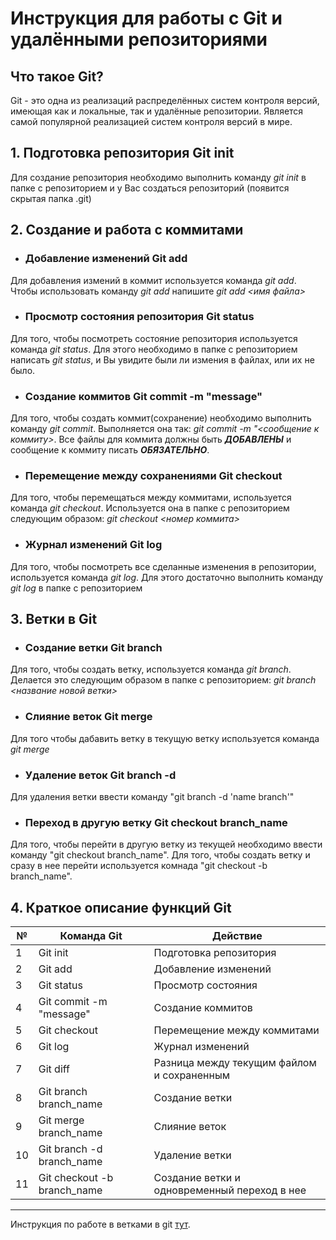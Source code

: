 # Инструкция для работы с Git и удалёнными репозиториями

## Что такое Git?
Git - это одна из реализаций распределённых систем контроля версий, имеющая как и локальные, так и удалённые репозитории. Является самой популярной реализацией систем контроля версий в мире.
## 1. Подготовка репозитория Git init
Для создание репозитория необходимо выполнить команду *git init*  в папке с репозиторием и у Вас создаться репозиторий (появится скрытая папка .git)

## 2. Создание и работа с коммитами

* ### Добавление изменений Git add
Для добавления измений в коммит используется команда *git add*. Чтобы использовать команду *git add* напишите *git add <имя файла>*

* ### Просмотр состояния репозитория Git status
Для того, чтобы посмотреть состояние репозитория используется команда *git status*. Для этого необходимо в папке с репозиторием написать *git status*, и Вы увидите были ли измения в файлах, или их не было.

* ### Создание коммитов Git commit -m "message"
Для того, чтобы создать коммит(сохранение) необходимо выполнить команду *git commit*. Выполняется она так: *git commit -m "<сообщение к коммиту>*. Все файлы для коммита должны быть ***ДОБАВЛЕНЫ*** и сообщение к коммиту писать ***ОБЯЗАТЕЛЬНО***.

* ### Перемещение между сохранениями Git checkout
Для того, чтобы перемещаться между коммитами, используется команда *git checkout*. Используется она в папке с репозиторием следующим образом: *git checkout <номер коммита>*

* ### Журнал изменений Git log
Для того, чтобы посмотреть все сделанные изменения в репозитории, используется команда *git log*. Для этого достаточно выполнить команду *git log* в папке с репозиторием

## 3. Ветки в Git

* ### Создание ветки Git branch

Для того, чтобы создать ветку, используется команда *git branch*. Делается это следующим образом в папке с репозиторием: *git branch <название новой ветки>*

* ### Слияние веток Git merge

Для того чтобы дабавить ветку в текущую ветку используется команда *git merge <name branch>*

* ### Удаление веток Git branch -d
Для удаления ветки ввести команду "git branch -d 'name branch'"

* ### Переход в другую ветку Git checkout branch_name
Для того, чтобы перейти в другую ветку из текущей необходимо ввести команду  "git checkout branch_name". Для того, чтобы создать ветку и сразу в нее перейти используется комнада "git checkout -b branch_name".

## 4. Краткое описание функций Git

| № |  Команда Git |  Действие |
|---|--------------|-----------|
| 1 | Git init | Подготовка репозитория
| 2 | Git add | Добавление изменений |
| 3 | Git status | Просмотр состояния |
| 4 | Git commit -m "message"| Создание коммитов |
| 5 | Git checkout | Перемещение между коммитами |
| 6 | Git log | Журнал изменений |
| 7 | Git diff | Разница между текущим файлом и сохраненным |
| 8 | Git branch branch_name| Создание ветки |
| 9 | Git merge branch_name| Слияние веток |
| 10| Git branch -d branch_name| Удаление ветки |
| 11 | Git checkout -b branch_name | Создание ветки и одновременный переход в нее |

---

Инструкция по работе в ветками в git [тут](https://git-scm.com/book/ru/v2/%D0%92%D0%B5%D1%82%D0%B2%D0%BB%D0%B5%D0%BD%D0%B8%D0%B5-%D0%B2-Git-%D0%9E-%D0%B2%D0%B5%D1%82%D0%B2%D0%BB%D0%B5%D0%BD%D0%B8%D0%B8-%D0%B2-%D0%B4%D0%B2%D1%83%D1%85-%D1%81%D0%BB%D0%BE%D0%B2%D0%B0%D1%85).

